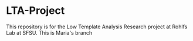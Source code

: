 # LTA-Project
This repository is for the Low Template Analysis Research project at Rohlfs Lab at SFSU.
This is Maria's branch
